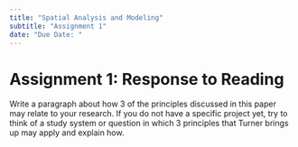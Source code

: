 ```yaml
---
title: "Spatial Analysis and Modeling"
subtitle: "Assignment 1"
date: "Due Date: "
---
```


# Assignment 1: Response to Reading

Write a paragraph about how 3 of the principles discussed in this paper may relate to your research.  If you do not have a specific project yet, try to think of a study system or question in which 3 principles that Turner brings up may apply and explain how.

